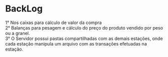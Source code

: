 <h1>BackLog</h1>

1° Nos caixas para cálculo de valor da compra<br>
2° Balanças para pesagem e cálculo do preço do produto vendido por peso ou a granel. <br>
3° O Servidor possui pastas compartilhadas com as demais estações, onde cada estação manipula um arquivo com as transações efetuadas na estação.
